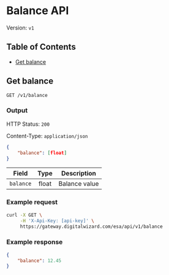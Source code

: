 # Balance API

Version: `v1`

## Table of Contents

- [Get balance](#get-balance)

## Get balance

`GET /v1/balance`

### Output

HTTP Status: `200`

Content-Type: `application/json`

```json
{
    "balance": [float]
}
```

| Field     | Type  | Description   |
|-----------|:-----:|---------------|
| `balance` | float | Balance value |

### Example request

```bash
curl -X GET \
     -H 'X-Api-Key: [api-key]' \
     https://gateway.digitalwizard.com/esa/api/v1/balance
```

### Example response

```json
{
    "balance": 12.45
}
```
